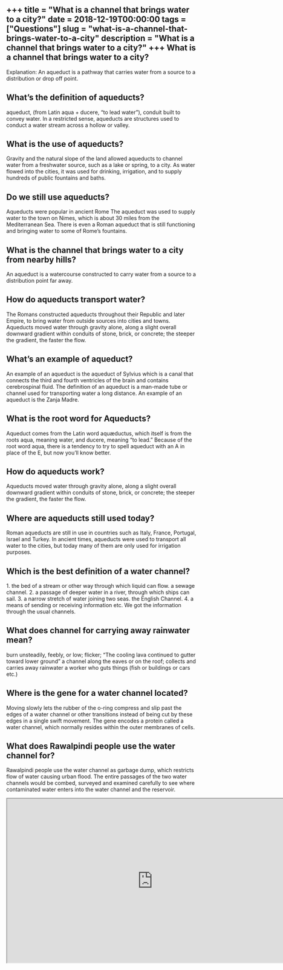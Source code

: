 +++
title = "What is a channel that brings water to a city?"
date = 2018-12-19T00:00:00
tags = ["Questions"]
slug = "what-is-a-channel-that-brings-water-to-a-city"
description = "What is a channel that brings water to a city?"
+++
What is a channel that brings water to a city?
----------------------------------------------

Explanation: An aqueduct is a pathway that carries water from a source to a distribution or drop off point.

What’s the definition of aqueducts?
-----------------------------------

aqueduct, (from Latin aqua + ducere, “to lead water”), conduit built to convey water. In a restricted sense, aqueducts are structures used to conduct a water stream across a hollow or valley.

What is the use of aqueducts?
-----------------------------

Gravity and the natural slope of the land allowed aqueducts to channel water from a freshwater source, such as a lake or spring, to a city. As water flowed into the cities, it was used for drinking, irrigation, and to supply hundreds of public fountains and baths.

Do we still use aqueducts?
--------------------------

Aqueducts were popular in ancient Rome The aqueduct was used to supply water to the town on Nimes, which is about 30 miles from the Mediterranean Sea. There is even a Roman aqueduct that is still functioning and bringing water to some of Rome’s fountains.

What is the channel that brings water to a city from nearby hills?
------------------------------------------------------------------

An aqueduct is a watercourse constructed to carry water from a source to a distribution point far away.

How do aqueducts transport water?
---------------------------------

The Romans constructed aqueducts throughout their Republic and later Empire, to bring water from outside sources into cities and towns. Aqueducts moved water through gravity alone, along a slight overall downward gradient within conduits of stone, brick, or concrete; the steeper the gradient, the faster the flow.

What’s an example of aqueduct?
------------------------------

An example of an aqueduct is the aqueduct of Sylvius which is a canal that connects the third and fourth ventricles of the brain and contains cerebrospinal fluid. The definition of an aqueduct is a man-made tube or channel used for transporting water a long distance. An example of an aqueduct is the Zanja Madre.

What is the root word for Aqueducts?
------------------------------------

Aqueduct comes from the Latin word aquæductus, which itself is from the roots aqua, meaning water, and ducere, meaning “to lead.” Because of the root word aqua, there is a tendency to try to spell aqueduct with an A in place of the E, but now you’ll know better.

How do aqueducts work?
----------------------

Aqueducts moved water through gravity alone, along a slight overall downward gradient within conduits of stone, brick, or concrete; the steeper the gradient, the faster the flow.

Where are aqueducts still used today?
-------------------------------------

Roman aqueducts are still in use in countries such as Italy, France, Portugal, Israel and Turkey. In ancient times, aqueducts were used to transport all water to the cities, but today many of them are only used for irrigation purposes.

Which is the best definition of a water channel?
------------------------------------------------

1\. the bed of a stream or other way through which liquid can flow. a sewage channel. 2. a passage of deeper water in a river, through which ships can sail. 3. a narrow stretch of water joining two seas. the English Channel. 4. a means of sending or receiving information etc. We got the information through the usual channels.

What does channel for carrying away rainwater mean?
---------------------------------------------------

burn unsteadily, feebly, or low; flicker; “The cooling lava continued to gutter toward lower ground” a channel along the eaves or on the roof; collects and carries away rainwater a worker who guts things (fish or buildings or cars etc.)

Where is the gene for a water channel located?
----------------------------------------------

Moving slowly lets the rubber of the o-ring compress and slip past the edges of a water channel or other transitions instead of being cut by these edges in a single swift movement. The gene encodes a protein called a water channel, which normally resides within the outer membranes of cells.

What does Rawalpindi people use the water channel for?
------------------------------------------------------

Rawalpindi people use the water channel as garbage dump, which restricts flow of water causing urban flood. The entire passages of the two water channels would be combed, surveyed and examined carefully to see where contaminated water enters into the water channel and the reservoir.

<iframe allow="accelerometer; autoplay; clipboard-write; encrypted-media; gyroscope; picture-in-picture" allowfullscreen="" class="__youtube_prefs__  epyt-is-override  no-lazyload" data-no-lazy="1" data-origheight="433" data-origwidth="770" data-skipgform_ajax_framebjll="" height="433" id="_ytid_80820" loading="lazy" src="https://www.youtube.com/embed/pAUqodcXyWQ?enablejsapi=1&autoplay=0&cc_load_policy=0&cc_lang_pref=&iv_load_policy=1&loop=0&modestbranding=0&rel=1&fs=1&playsinline=0&autohide=2&theme=dark&color=red&controls=1&" title="YouTube player" width="770"></iframe>